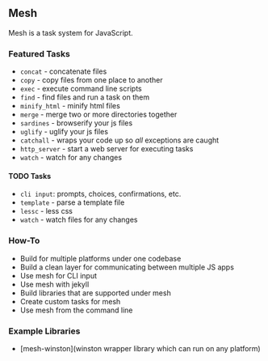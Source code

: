 ## Mesh

Mesh is a task system for JavaScript.

### Featured Tasks

- `concat` - concatenate files
- `copy` - copy files from one place to another
- `exec` - execute command line scripts
- `find` - find files and run a task on them
- `minify_html` - minify html files
- `merge` - merge two or more directories together
- `sardines` - browserify your js files
- `uglify` - uglify your js files
- `catchall` - wraps your code up so *all* exceptions are caught
- `http_server` - start a web server for executing tasks
- `watch` - watch for any changes

#### TODO Tasks

- `cli input`: prompts, choices, confirmations, etc.
- `template` - parse a template file
- `lessc` - less css 
- `watch` - watch files for any changes

### How-To

- Build for multiple platforms under one codebase
- Build a clean layer for communicating between multiple JS apps
- Use mesh for CLI input
- Use mesh with jekyll
- Build libraries that are supported under mesh
- Create custom tasks for mesh
- Use mesh from the command line

### Example Libraries

- [mesh-winston](winston wrapper library which can run on any platform)